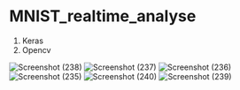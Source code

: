 # MNIST_realtime_analyse
1. Keras
2. Opencv

![Screenshot (238)](https://user-images.githubusercontent.com/55946975/109609417-4e3b2b00-7b51-11eb-9fe8-fdefffed8d13.png)
![Screenshot (237)](https://user-images.githubusercontent.com/55946975/109609420-4f6c5800-7b51-11eb-9dac-e245c470bdb1.png)
![Screenshot (236)](https://user-images.githubusercontent.com/55946975/109609421-5004ee80-7b51-11eb-9977-3addf6806012.png)
![Screenshot (235)](https://user-images.githubusercontent.com/55946975/109609423-509d8500-7b51-11eb-84d3-6611060f6e6c.png)
![Screenshot (240)](https://user-images.githubusercontent.com/55946975/109609426-51361b80-7b51-11eb-8f0c-42434aeb2e54.png)
![Screenshot (239)](https://user-images.githubusercontent.com/55946975/109609430-51361b80-7b51-11eb-862d-2e7f4111108a.png)
